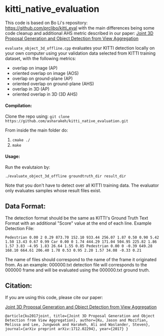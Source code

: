 # kitti_native_evaluation

This code is based on Bo Li's repository: https://github.com/prclibo/kitti_eval with the main differences being some code cleanup and
 additional AHS metric described in our paper: [Joint 3D Proposal Generation and Object Detection from View Aggregation
                                               ](https://arxiv.org/abs/1712.02294)

`evaluate_object_3d_offline.cpp` evaluates your KITTI detection locally on 
your own computer using your validation data selected from KITTI training dataset, with the following metrics:

- overlap on image (AP)
- oriented overlap on image (AOS)
- overlap on ground-plane (AP)
- oriented overlap on ground-plane (AHS)
- overlap in 3D (AP)
- oriented overlap in 3D (3D AHS)

#### Compilation:
Clone the repo using: 
`git clone https://github.com/asharakeh/kitti_native_evaluation.git`

From inside the main folder do:
1. `cmake ./`
2. `make`

#### Usage:
Run the evalutaion by:

    ./evaluate_object_3d_offline groundtruth_dir result_dir
    
Note that you don't have to detect over all KITTI training data. The evaluator only evaluates samples whose result files exist.

## Data Format:
The detection format should be the same as KITTI's Ground Truth Text Format with an additional "Score" value at the end of each line.
Example Detection File: 

`Pedestrian 0.00 2 0.29 873.70 152.10 933.44 256.07 1.87 0.50 0.90 5.42 1.50 13.43 0.67 0.99
Car 0.00 0 1.74 444.29 171.04 504.95 225.82 1.86 1.57 3.83 -4.95 1.83 26.64 1.55 0.85
Pedestrian 0.00 0 -0.39 649.28 168.10 664.61 206.40 1.78 0.53 0.95 2.20 1.57 34.08 -0.33 0.21`

The name of files should correspond to the name of the frame it originated from. As an example: 000000.txt detection file will corresponds to the 000000 frame and will be evaluated using the 000000.txt ground truth. 

## Citation:
If you are using this code, please cite our paper:

[Joint 3D Proposal Generation and Object Detection from View Aggregation
](https://arxiv.org/abs/1712.02294)


`@article{ku2017joint,
  title={Joint 3D Proposal Generation and Object Detection from View Aggregation},
  author={Ku, Jason and Mozifian, Melissa and Lee, Jungwook and Harakeh, Ali and Waslander, Steven},
  journal={arXiv preprint arXiv:1712.02294},
  year={2017}
}`
